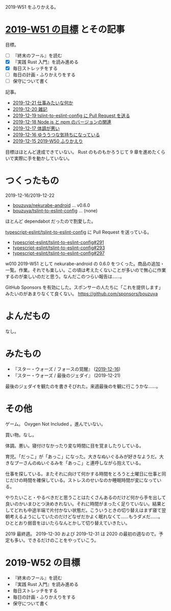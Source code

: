 2019-W51 をふりかえる。

# [2019-W51 の目標][2019-12-15] とその記事

目標。

- [ ] 『終末のフール』を読む
- [x] 『実践 Rust 入門』を読み進める
- [x] 毎日ストレッチをする
- [ ] 毎日の計画・ふりかえりをする
- [ ] 保守について書く

記事。

- [2019-12-21 仕事みたいな何か][2019-12-21]
- [2019-12-20 雑記][2019-12-20]
- [2019-12-19 tslint-to-eslint-config に Pull Request を送る][2019-12-19]
- [2019-12-18 Node.js と npm のバージョンの関連][2019-12-18]
- [2019-12-17 体調が悪い][2019-12-17]
- [2019-12-16 ゆううつな気持ちになっている][2019-12-16]
- [2019-12-15 2019-W50 ふりかえり][2019-12-15]

目標はほとんど達成できていない。 Rust のものもかろうじて 9 章を進めたくらいで実際に手を動かしていない。

# つくったもの

2019-12-16/2019-12-22

- [bouzuya/nekurabe-android][] ... v0.6.0
- [bouzuya/tslint-to-eslint-config][] ... (none)

ほとんど dependabot だったので割愛した。

[typescript-eslint/tslint-to-eslint-config][] に Pull Request を送っている。

- [typescript-eslint/tslint-to-eslint-config#291][]
- [typescript-eslint/tslint-to-eslint-config#293][]
- [typescript-eslint/tslint-to-eslint-config#297][]

w010 2019-W51 として nekurabe-android の 0.6.0 をつくった。商品の追加・一覧。作業。それでも楽しい。この頃は考えたくないことが多いので無心に作業するのが楽しいのだと思う。なんだこのつらい報告は……。

GitHub Sponsors を有効にした。スポンサーの人たちに「これを提供します」みたいのがあまりなくて良くない。 https://github.com/sponsors/bouzuya

# よんだもの

なし。

# みたもの

- 『スター・ウォーズ / フォースの覚醒』 ([2019-12-16][])
- 『スター・ウォーズ / 最後のジェダイ』 (2019-12-21)

最後のジェダイを観たのを書きそびれた。来週最後のを観に行こうかな……。

# その他

ゲーム。 Oxygen Not Included 。進んでいない。

買い物。なし。

体調。悪い。寝付けなかったり変な時間に目を覚ましたりしている。

育児。「だっこ」が「あっこ」になった。大きなぬいぐるみが好きなようだ。大きなプーさんのぬいぐるみを「あっこ」と連呼しながら抱えている。

仕事を探している。またそれに向けて何かする時間をとろうと土曜日に仕事と同じだけの時間を確保している。ストレスのせいなのか睡眠時間が変になっている。

やりたいこと・やるべきだと思うことはたくさんあるのだけど何から手を出して良いのかいまひとつ決めきれない。それに時間がまったく足りていない。結果としてどれも中途半端で片付かない状態だ。こういうときの切り替えはまず寝て翌朝考えるようにしていたのだけどなぜだかよく眠れなくて……もうダメだ……。ひととおり弱音をはいたらなんとかして切り替えていきたい。

2019 最終週。 2019-12-30 および 2019-12-31 は 2020 の最初の週なので。予定も多い。できるだけのことをやっていこう。

# 2019-W52 の目標

- 『終末のフール』を読む
- 『実践 Rust 入門』を読み進める
- 毎日ストレッチをする
- 毎日の計画・ふりかえりをする
- 保守について書く

[2019-12-15]: https://blog.bouzuya.net/2019/12/15/
[2019-12-16]: https://blog.bouzuya.net/2019/12/16/
[2019-12-17]: https://blog.bouzuya.net/2019/12/17/
[2019-12-18]: https://blog.bouzuya.net/2019/12/18/
[2019-12-19]: https://blog.bouzuya.net/2019/12/19/
[2019-12-20]: https://blog.bouzuya.net/2019/12/20/
[2019-12-21]: https://blog.bouzuya.net/2019/12/21/
[bouzuya/nekurabe-android]: https://github.com/bouzuya/nekurabe-android
[bouzuya/tslint-to-eslint-config]: https://github.com/bouzuya/tslint-to-eslint-config
[typescript-eslint/tslint-to-eslint-config#291]: https://github.com/typescript-eslint/tslint-to-eslint-config/issues/291
[typescript-eslint/tslint-to-eslint-config#293]: https://github.com/typescript-eslint/tslint-to-eslint-config/issues/293
[typescript-eslint/tslint-to-eslint-config#297]: https://github.com/typescript-eslint/tslint-to-eslint-config/issues/297
[typescript-eslint/tslint-to-eslint-config]: https://github.com/typescript-eslint/tslint-to-eslint-config
